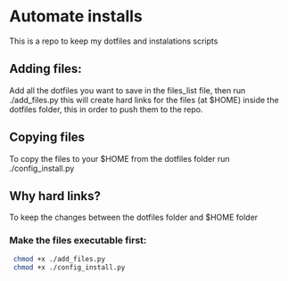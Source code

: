 # Automate installs
This is a repo to keep my dotfiles and instalations scripts

## Adding files:

Add all the dotfiles you want to save in the files_list file, then run ./add_files.py this will create hard links for the files (at $HOME) inside the dotfiles folder, this in order to push them to the repo.

## Copying files

To copy the files to your $HOME from the dotfiles folder run ./config_install.py

## Why hard links?

To keep the changes between the dotfiles folder and $HOME folder

### Make the files executable first:

```sh
 chmod +x ./add_files.py
 chmod +x ./config_install.py
```
